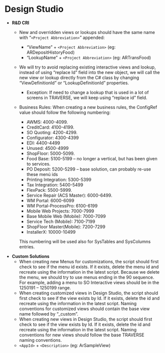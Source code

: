 # Design Studio

* **R&D CRI**
  * New and overridden views or lookups should have the same name with “`<Project Abbreviation>`” appended:
    * “ViewName” + `<Project Abbreviation>` \(eg: ARDepositHistoryFood\)
    * “LookupName” + `<Project Abbreviation>` \(eg: ARTransFood\)
  * We will try to avoid replacing existing interactive views and lookup, instead of using “replace Id” field into the new object, we will call the new view or lookup directly from the C\# class by changing “ViewDefinitionId” or “LookupDefinitionId” properties.
    * Exception: If need to change a lookup that is used in a lot of screens in TRAVERSE, we will keep using “replace id” field.
  * Business Rules: When creating a new business rules, the ConfigRef value should follow the following numbering:

    * AWMS: 4000-4099.
    * CreditCard: 4100-4199.
    * SO Quoting: 4200-4299.
    * Configurator: 4300-4399
    * EDI: 4400-4499
    * Unused: 4500-4999
    * ShopFloor: 5000-5099.
    * Food Base: 5100-5199 – no longer a vertical, but has been given to services.
    * PO Deposit: 5200-5299 – base solution, can probably re-use these menú ids
    * Printing Integration: 5300-5399
    * Tax Integration: 5400-5499
    * FlexPack: 5500-5999.
    * Service Repair \(ACS Master\): 6000-6499.
    * WM Portal: 6000-6099
    * WM Portal-ProcessPro: 6100-6199
    * Mobile Web Projects: 7000-7999 
    * Base Mobile Web \(Mobile\): 7000-7099
    * Service Tech \(Mobile\): 7100-7199    
    * ShopFloor Master\(Mobile\): 7200-7299
    * InstallerX: 10000-10499 

    This numbering will be used also for SysTables and SysColumns entries.
* **Custom Solutions**
  * When creating new Menus for customizations, the script should first check to see if the menu id exists.  If it exists, delete the menu id and recreate using the information in the latest script.  Because we delete the menu, we should try to use menus ending in the 90 sequence.  For example, adding a menu to SO Interactive views should be in the 1250191 – 1250199 range.
  * When creating customized views in Design Studio, the script should first check to see if the view exists by Id.  If it exists, delete the id and recreate using the information in the latest script.  Naming conventions for customized views should contain the base view name followed by “\_custom”.
  * When creating new views in Design Studio, the script should first check to see if the view exists by Id.  If it exists, delete the id and recreate using the information in the latest script.  Naming conventions for new views should follow the base TRAVERSE naming conventions.
  * `<AppId>` + `<Description>` \(eg: ArSampleView\)

